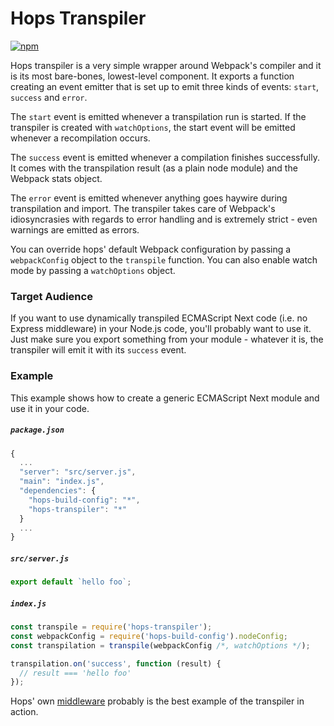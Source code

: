 # Hops Transpiler

[![npm](https://img.shields.io/npm/v/hops-transpiler.svg)](https://www.npmjs.com/package/hops-transpiler)

Hops transpiler is a very simple wrapper around Webpack's compiler and it is its most bare-bones, lowest-level component. It exports a function creating an event emitter that is set up to emit three kinds of events: `start`, `success` and `error`.

The `start` event is emitted whenever a transpilation run is started. If the transpiler is created with `watchOptions`, the start event will be emitted whenever a recompilation occurs.

The `success` event is emitted whenever a compilation finishes successfully. It comes with the transpilation result (as a plain node module) and the Webpack stats object.

The `error` event is emitted whenever anything goes haywire during transpilation and import. The transpiler takes care of Webpack's idiosyncrasies with regards to error handling and is extremely strict - even warnings are emitted as errors.

You can override hops' default Webpack configuration by passing a `webpackConfig` object to the `transpile` function. You can also enable watch mode by passing a `watchOptions` object.


### Target Audience

If you want to use dynamically transpiled ECMAScript Next code (i.e. no Express middleware) in your Node.js code, you'll probably want to use it. Just make sure you export something from your module - whatever it is, the transpiler will emit it with its `success` event.


### Example

This example shows how to create a generic ECMAScript Next module and use it in your code.


##### `package.json`

```javascript
{
  ...
  "server": "src/server.js",
  "main": "index.js",
  "dependencies": {
    "hops-build-config": "*",
    "hops-transpiler": "*"
  }
  ...
}
```

##### `src/server.js`

```javascript
export default `hello foo`;
```

##### `index.js`

```javascript
const transpile = require('hops-transpiler');
const webpackConfig = require('hops-build-config').nodeConfig;
const transpilation = transpile(webpackConfig /*, watchOptions */);

transpilation.on('success', function (result) {
  // result === 'hello foo'
});
```

Hops' own [middleware](https://github.com/xing/hops/blob/master/packages/middleware/index.js) probably is the best example of the transpiler in action.
